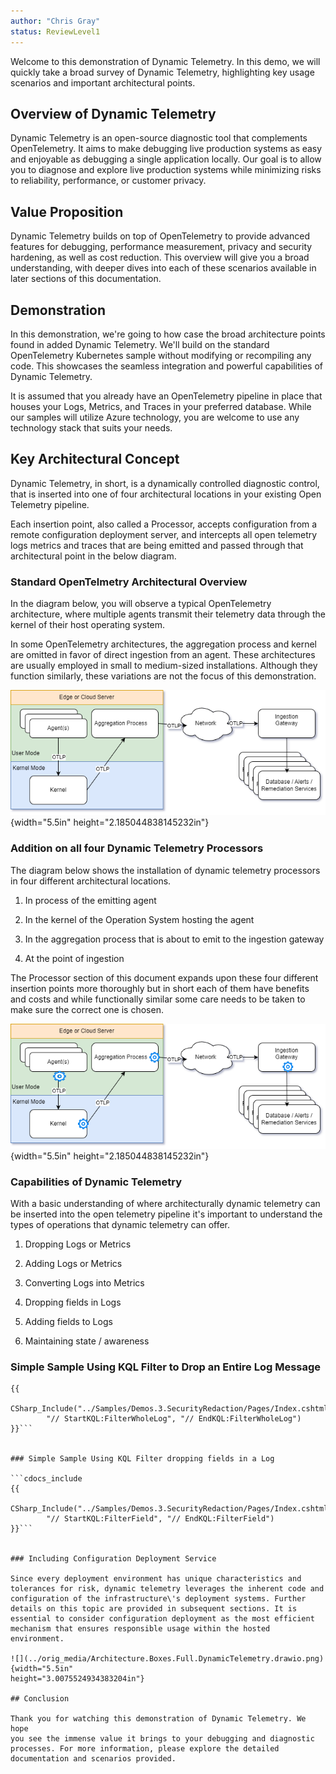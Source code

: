 ```yaml
---
author: "Chris Gray"
status: ReviewLevel1
---
```


Welcome to this demonstration of Dynamic Telemetry. In this demo, we
will quickly take a broad survey of Dynamic Telemetry, highlighting key
usage scenarios and important architectural points.

## Overview of Dynamic Telemetry

Dynamic Telemetry is an open-source diagnostic tool that complements
OpenTelemetry. It aims to make debugging live production systems as easy
and enjoyable as debugging a single application locally. Our goal is to
allow you to diagnose and explore live production systems while
minimizing risks to reliability, performance, or customer privacy.

## Value Proposition

Dynamic Telemetry builds on top of OpenTelemetry to provide advanced
features for debugging, performance measurement, privacy and security
hardening, as well as cost reduction. This overview will give you a
broad understanding, with deeper dives into each of these scenarios
available in later sections of this documentation.

## Demonstration

In this demonstration, we're going to how case the broad architecture
points found in added Dynamic Telemetry. We'll build on the standard
OpenTelemetry Kubernetes sample without modifying or recompiling any
code. This showcases the seamless integration and powerful capabilities
of Dynamic Telemetry.

It is assumed that you already have an OpenTelemetry pipeline in place
that houses your Logs, Metrics, and Traces in your preferred database.
While our samples will utilize Azure technology, you are welcome to use
any technology stack that suits your needs.

## Key Architectural Concept

Dynamic Telemetry, in short, is a dynamically controlled diagnostic
control, that is inserted into one of four architectural locations in
your existing Open Telemetry pipeline.

Each insertion point, also called a Processor, accepts configuration
from a remote configuration deployment server, and intercepts all open
telemetry logs metrics and traces that are being emitted and passed
through that architectural point in the below diagram.

### Standard OpenTelmetry Architectural Overview

In the diagram below, you will observe a typical OpenTelemetry
architecture, where multiple agents transmit their telemetry data
through the kernel of their host operating system.

In some OpenTelemetry architectures, the aggregation process and kernel
are omitted in favor of direct ingestion from an agent. These
architectures are usually employed in small to medium-sized
installations. Although they function similarly, these variations are
not the focus of this demonstration.

![](../orig_media/Architecture.Boxes.No.DynamicTelemetry.drawio.png){width="5.5in"
height="2.185044838145232in"}

### Addition on all four Dynamic Telemetry Processors

The diagram below shows the installation of dynamic telemetry processors
in four different architectural locations.

1.  In process of the emitting agent

2.  In the kernel of the Operation System hosting the agent

3.  In the aggregation process that is about to emit to the ingestion
    gateway

4.  At the point of ingestion

The Processor section of this document expands upon these four different
insertion points more thoroughly but in short each of them have benefits
and costs and while functionally similar some care needs to be taken to
make sure the correct one is chosen.

![](../orig_media/Architecture.Boxes.Yes.DynamicTelemetry.drawio.png){width="5.5in"
height="2.185044838145232in"}

### Capabilities of Dynamic Telemetry

With a basic understanding of where architecturally dynamic telemetry
can be inserted into the open telemetry pipeline it\'s important to
understand the types of operations that dynamic telemetry can offer.

1.  Dropping Logs or Metrics

2.  Adding Logs or Metrics

3.  Converting Logs into Metrics

4.  Dropping fields in Logs

5.  Adding fields to Logs

6.  Maintaining state / awareness


### Simple Sample Using KQL Filter to Drop an Entire Log Message
```cdocs_include
{{
    CSharp_Include("../Samples/Demos.3.SecurityRedaction/Pages/Index.cshtml.cs",
        "// StartKQL:FilterWholeLog", "// EndKQL:FilterWholeLog")
}}```


### Simple Sample Using KQL Filter dropping fields in a Log

```cdocs_include
{{
    CSharp_Include("../Samples/Demos.3.SecurityRedaction/Pages/Index.cshtml.cs",
        "// StartKQL:FilterField", "// EndKQL:FilterField")
}}```


### Including Configuration Deployment Service

Since every deployment environment has unique characteristics and
tolerances for risk, dynamic telemetry leverages the inherent code and
configuration of the infrastructure\'s deployment systems. Further
details on this topic are provided in subsequent sections. It is
essential to consider configuration deployment as the most efficient
mechanism that ensures responsible usage within the hosted environment.

![](../orig_media/Architecture.Boxes.Full.DynamicTelemetry.drawio.png){width="5.5in"
height="3.0075524934383204in"}

## Conclusion

Thank you for watching this demonstration of Dynamic Telemetry. We hope
you see the immense value it brings to your debugging and diagnostic
processes. For more information, please explore the detailed
documentation and scenarios provided.
